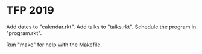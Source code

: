 # TFP 2019

Add dates to "calendar.rkt".
Add talks to "talks.rkt".
Schedule the program in "program.rkt".

Run "make" for help with the Makefile.
